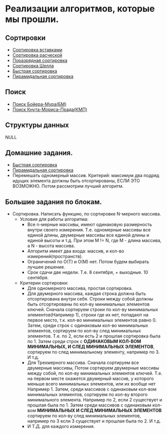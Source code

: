 # Реализации алгоритмов, которые мы прошли.

## Сортировки
 * [Сортировка вставками](./sort/insert_sort.py)
 * [Сортировка расческой](./sort/comb_sort.py)
 * [Поразрядная сортировка](./sort/radix_sort.py)
 * [Сортировка Шелла](./sort/shell_sort.py)
 * [Быстрая сортировка](./sort/quick_sort.py)
 * [Пирамидальная сортировка](./sort/heap_sort.py)

## Поиск
 * [Поиск Бойера-Мура(БМ)](./base_search/bm.py)
 * [Поиск Кнута-Мориса-Прада(КМП)](./base_search/kmp.py)

## Структуры данных
NULL


## Домашние задания.
 * [Быстрая сортировка](./sort/quick_sort.py)
 * [Пирамидальная сортировка](./sort/heap_sort.py)
 * Перемешать одномерный массив. 
 Критерий: максимум два подряд идущих элемента должны быть отсортированы, ЕСЛИ ЭТО ВОЗМОЖНО.
 Потом рассмотрим лучший алгоритм.
 

## Большие задания по блокам.
 * Сортировка. Написать функцию, по сортировке N-мерного массива.  
    * Условия для работы алгоритма:
        * Все n-мерные массивы, имеют одинаковую размерность внутри своего измерения. 
        Т.е. одномерные массивы все единой длины, двумерные массивы все единой длины и единой высоты и т.д.
        При этом M != N, где M - длина массива, а N - высота массива.
        * Алгоритм имеет два входа: массив, и кол-во измерений(пространств).
        * Ограничений по O(T) и O(M) нет. Потом будем выбирать лучшее решение.
        * Срок сдачи две недели. Т.е. 8 сентября, + выходные. 10 сентября.
    * Критерии сортировки:
        * Для одномерного массива, простая сортировка.
        * Для двумерного массива, каждая строка должна быть отсортирована внутри себя. 
        Строки между собой должны быть отсортированы по кол-ву минимальных элементов ключей.
        Сначала сортируем строки по кол-ву минимальных элементов(Например 1), 
        строки где их нет, попадают на первое место, т.к. кол-во минимальных элементов равно 0.
        Затем, среди строк с одинаковым кол-во минимальных элементов, 
        сортируем по кол-ву след минимальных элементов. 
        Т.е. по 2, если есть 2 и прошлая сортировка была по 1.
        Затем среди строк с **ОДИНАКОВЫМ КОЛ-ВОМ МИНИМАЛЬНЫХ, И СЛЕД МИНИМАЛЬНЫХ ЭЛЕМЕНТОВ**,
        сортируем по след минимальному элементу, например по 3. И т.д.
        * Для Трехмерного массива. Сначала сортируем все двумерные массивы,
        Потом сортируем двумерные массивы между собой, по кол-ву минимальных элементов ключей.
        Т.е. на первом месте окажется двумерный массив, у которого меньше всего минимальных элементов,
        или их вообще нет Например 1. Затем, среди массивов с одинаковым кол-вом минимальных элементов,
        сортируем по кол-ву второго минимального элемента. Например по 2, если 2 существует и прошлая была по 1.
        Затем среди массивов с одинаковым кол-вом **МИНИМАЛЬНЫХ И СЛЕД МИНИМАЛЬНЫХ ЭЛЕМЕНТОВ** 
        сортируем по кол-ву след минимальных элементов, например по 3 если 3 существует и прошлая была по 2. И т.д.
        * И Т.Д. для каждого измерения.
